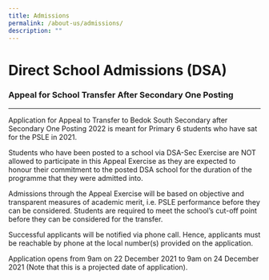 ```yaml
---
title: Admissions
permalink: /about-us/admissions/
description: ""
---
```

Direct School Admissions (DSA)
==========

### Appeal for School Transfer After Secondary One Posting
------------------------------------------------------

Application for Appeal to Transfer to Bedok South Secondary after Secondary One Posting 2022 is meant for Primary 6 students who have sat for the PSLE in 2021.

  

Students who have been posted to a school via DSA-Sec Exercise are NOT allowed to participate in this Appeal Exercise as they are expected to honour their commitment to the posted DSA school for the duration of the programme that they were admitted into.   

  

Admissions through the Appeal Exercise will be based on objective and transparent measures of academic merit, i.e. PSLE performance before they can be considered. Students are required to meet the school’s cut-off point before they can be considered for the transfer.   

  

Successful applicants will be notified via phone call. Hence, applicants must be reachable by phone at the local number(s) provided on the application.   

  

Application opens from 9am on 22 December 2021 to 9am on 24 December 2021 (Note that this is a projected date of application).